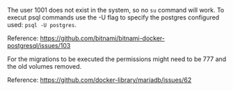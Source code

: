 The user 1001 does not exist in the system, so no `su` command will work.
To execut psql commands use the -U flag to specify the postgres configured used:
`psql -U postgres`.

Reference: https://github.com/bitnami/bitnami-docker-postgresql/issues/103


For the migrations to be executed the permissions might need to be 777 and
the old volumes removed.

Reference: https://github.com/docker-library/mariadb/issues/62
